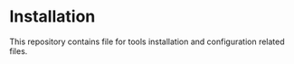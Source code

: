 # Installation
This repository contains file for tools installation and configuration related files.
